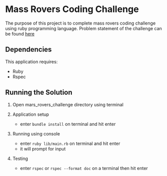 Mass Rovers Coding Challenge
================

The purpose of this project is to complete mass rovers coding challenge using ruby programming language.
Problem statement of the challenge can be found [here](https://code.google.com/archive/p/marsrovertechchallenge)


Dependencies
-------------

This application requires:

- Ruby 
- Rspec

Running the Solution
-------------

1. Open mars_rovers_challenge directory using terminal

2. Application setup
    - enter `bundle install` on terminal and hit enter

3. Running using console
    - enter `ruby lib/main.rb` on terminal and hit enter
    - it will prompt for input

4. Testing
    - enter `rspec` or `rspec --format doc` on a terminal then hit enter
    